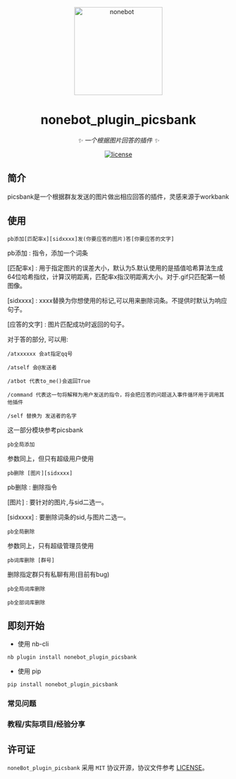 <!-- markdownlint-disable MD033 MD041-->
<p align="center">
  <a href="https://v2.nonebot.dev/"><img src="https://raw.githubusercontent.com/nonebot/nonebot2/master/docs/.vuepress/public/logo.png" width="200" height="200" alt="nonebot"></a>
</p>

<div align="center">

# nonebot_plugin_picsbank

<!-- prettier-ignore-start -->
<!-- markdownlint-disable-next-line MD036 -->
_✨ 一个根据图片回答的插件 ✨_
<!-- prettier-ignore-end -->

</div>

<p align="center">
  <a href="https://raw.githubusercontent.com/nonebot/nonebot2/master/LICENSE">
    <img src="https://img.shields.io/github/license/nonebot/nonebot2" alt="license">
  </a>

## 简介

picsbank是一个根据群友发送的图片做出相应回答的插件，灵感来源于workbank

## 使用

    pb添加[匹配率x][sidxxxx]发(你要应答的图片)答[你要应答的文字]

pb添加 : 指令，添加一个词条

[匹配率x] : 用于指定图片的误差大小，默认为5.默认使用的是插值哈希算法生成64位哈希指纹，计算汉明距离，匹配率x指汉明距离大小。对于.gif只匹配第一帧图像。

[sidxxxx] : xxxx替换为你想使用的标记,可以用来删除词条。不提供时默认为响应句子。

[应答的文字] : 图片匹配成功时返回的句子。

对于答的部分, 可以用:

    /atxxxxxx 会at指定qq号 

    /atself 会@发送者

    /atbot 代表to_me()会返回True

    /command 代表这一句将解释为用户发送的指令，将会把应答的问题送入事件循环用于调用其他插件

    /self 替换为 发送者的名字

这一部分模块参考picsbank

    pb全局添加

参数同上，但只有超级用户使用

    pb删除 [图片][sidxxxx]

pb删除 : 删除指令

[图片] : 要针对的图片,与sid二选一。

[sidxxxx] : 要删除词条的sid,与图片二选一。

    pb全局删除

参数同上，只有超级管理员使用

    pb词库删除 [群号]

删除指定群只有私聊有用(目前有bug)

    pb全局词库删除

    pb全部词库删除

## 即刻开始

- 使用 nb-cli

```
nb plugin install nonebot_plugin_picsbank
```

- 使用 pip

```
pip install nonebot_plugin_picsbank
```

### 常见问题

### 教程/实际项目/经验分享

## 许可证

`noneBot_plugin_picsbank` 采用 `MIT` 协议开源，协议文件参考 [LICENSE](./LICENSE)。

